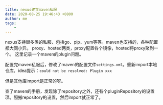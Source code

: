 ```yaml
---
title: nexus建立maven私服
date: 2020-08-25 19:46:43 +0800
author: me
tags:
    - 
---
```


nexus支持很多类的私服，包括go、pip、yum等等。maven也支持的，各种配置都大同小异。
proxy、hosted两类，proxy配置各个镜像，hosted将proxy聚到一个。
这里记录一个maven的plugin问题。

配置完maven私服后，修改了maven的配置文件`settings.xml`。重新import本地仓库，idea提示：`could not be resolved: Plugin xxx`

但是其他库import是正常的呀。

查了maven的手册，发现除了repository之外，还有个pluginRepository的设置项。照搬repository的设置，然后import就正常了。